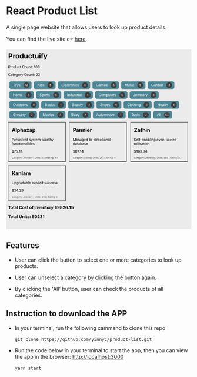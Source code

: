 # React Product List

A single page website that allows users to look up product details.

You can find the live site 👉  [here](https://yinnyc.github.io/product-list/)

![Demo](./imgs/Demo.png)

## Features

- User can click the button to select one or more categories to look up products.

- User can unselect a category by clicking the button again.

- By clicking the 'All' button, user can check the products of all categories.

## Instruction to download the APP

- In your terminal, run the following cammand to clone this repo

  ```terminal command
  git clone https://github.com/yinnyC/product-list.git
  ```

- Run the code below in your terminal to start the app, then you can view the app in the browser: [http://localhost:3000](http://localhost:3000)

  ```terminal command
  yarn start
  ```

